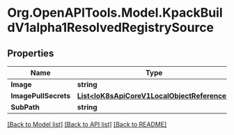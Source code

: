 
# Org.OpenAPITools.Model.KpackBuildV1alpha1ResolvedRegistrySource

## Properties

Name | Type | Description | Notes
------------ | ------------- | ------------- | -------------
**Image** | **string** |  | 
**ImagePullSecrets** | [**List&lt;IoK8sApiCoreV1LocalObjectReference&gt;**](IoK8sApiCoreV1LocalObjectReference.md) |  | [optional] 
**SubPath** | **string** |  | [optional] 

[[Back to Model list]](../README.md#documentation-for-models)
[[Back to API list]](../README.md#documentation-for-api-endpoints)
[[Back to README]](../README.md)

